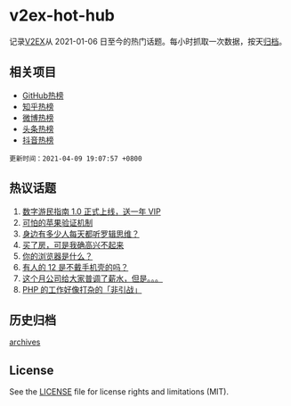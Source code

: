 # v2ex-hot-hub

 记录[V2EX](https://www.v2ex.com/)从 2021-01-06 日至今的热门话题。每小时抓取一次数据，按天[归档](archives)。
 
 ## 相关项目

- [GitHub热榜](https://github.com/lonnyzhang423/github-hot-hub)
- [知乎热榜](https://github.com/lonnyzhang423/zhihu-hot-hub)
- [微博热榜](https://github.com/lonnyzhang423/weibo-hot-hub)
- [头条热榜](https://github.com/lonnyzhang423/toutiao-hot-hub)
- [抖音热榜](https://github.com/lonnyzhang423/douyin-hot-hub)


 `更新时间：2021-04-09 19:07:57 +0800`

## 热议话题

1. [数字游民指南 1.0 正式上线，送一年 VIP](https://www.v2ex.com/t/769362)
1. [可怕的苹果验证机制](https://www.v2ex.com/t/769272)
1. [身边有多少人每天都听罗辑思维？](https://www.v2ex.com/t/769271)
1. [买了房，可是我确高兴不起来](https://www.v2ex.com/t/769390)
1. [你的浏览器是什么？](https://www.v2ex.com/t/769433)
1. [有人的 12 是不戴手机壳的吗？](https://www.v2ex.com/t/769377)
1. [这个月公司给大家普调了薪水，但是。。。](https://www.v2ex.com/t/769281)
1. [PHP 的工作好像打杂的「非引战」](https://www.v2ex.com/t/769365)

## 历史归档

[archives](archives)

## License

See the [LICENSE](LICENSE) file for license rights and limitations (MIT).
